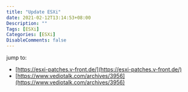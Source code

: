 ```yaml
---
title: "Update ESXi"
date: 2021-02-12T13:14:53+08:00
Description: ""
Tags: [ESXi]
Categories: [ESXi]
DisableComments: false
---
```


jump to:

- [https://esxi-patches.v-front.de/](https://esxi-patches.v-front.de/)
- [https://www.vediotalk.com/archives/3956](https://www.vediotalk.com/archives/3956)
